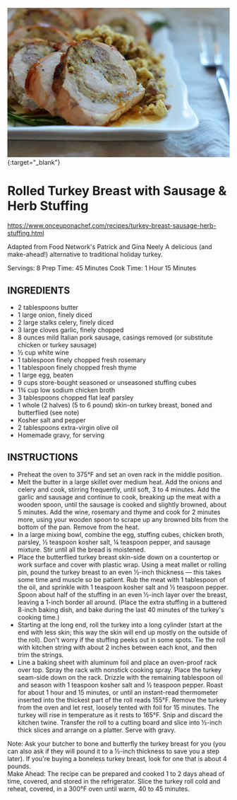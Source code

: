 [![ResultImage](/images/Stuffed-Turkey-Breast-Sausage-2.webp)](https://www.onceuponachef.com/recipes/turkey-breast-sausage-herb-stuffing.html){:target="_blank"}

# Rolled Turkey Breast with Sausage & Herb Stuffing
https://www.onceuponachef.com/recipes/turkey-breast-sausage-herb-stuffing.html

Adapted from Food Network's Patrick and Gina Neely
A delicious (and make-ahead!) alternative to traditional holiday turkey.

Servings: 8
Prep Time: 45 Minutes
Cook Time: 1 Hour 15 Minutes

## INGREDIENTS
- 2 tablespoons butter
- 1 large onion, finely diced
- 2 large stalks celery, finely diced
- 3 large cloves garlic, finely chopped
- 8 ounces mild Italian pork sausage, casings removed (or substitute chicken or turkey sausage)
- ½ cup white wine
- 1 tablespoon finely chopped fresh rosemary
- 1 tablespoon finely chopped fresh thyme
- 1 large egg, beaten
- 9 cups store-bought seasoned or unseasoned stuffing cubes
- 1¾ cup low sodium chicken broth
- 3 tablespoons chopped flat leaf parsley
- 1 whole (2 halves) (5 to 6 pound) skin-on turkey breast, boned and butterflied (see note)
- Kosher salt and pepper
- 2 tablespoons extra-virgin olive oil
- Homemade gravy, for serving

## INSTRUCTIONS
- Preheat the oven to 375°F and set an oven rack in the middle position.
- Melt the butter in a large skillet over medium heat. Add the onions and celery and cook, stirring frequently, until soft, 3 to 4 minutes. Add the garlic and sausage and continue to cook, breaking up the meat with a wooden spoon, until the sausage is cooked and slightly browned, about 5 minutes. Add the wine, rosemary and thyme and cook for 2 minutes more, using your wooden spoon to scrape up any browned bits from the bottom of the pan. Remove from the heat.
- In a large mixing bowl, combine the egg, stuffing cubes, chicken broth, parsley, ½ teaspoon kosher salt, ¼ teaspoon pepper, and sausage mixture. Stir until all the bread is moistened.
- Place the butterflied turkey breast skin-side down on a countertop or work surface and cover with plastic wrap. Using a meat mallet or rolling pin, pound the turkey breast to an even ½-inch thickness — this takes some time and muscle so be patient. Rub the meat with 1 tablespoon of the oil, and sprinkle with 1 teaspoon kosher salt and ½ teaspoon pepper. Spoon about half of the stuffing in an even ½-inch layer over the breast, leaving a 1-inch border all around. (Place the extra stuffing in a buttered 8-inch baking dish, and bake during the last 40 minutes of the turkey's cooking time.)
- Starting at the long end, roll the turkey into a long cylinder (start at the end with less skin; this way the skin will end up mostly on the outside of the roll). Don't worry if the stuffing peeks out in some spots. Tie the roll with kitchen string with about 2 inches between each knot, and then trim the strings.
- Line a baking sheet with aluminum foil and place an oven-proof rack over top. Spray the rack with nonstick cooking spray. Place the turkey seam-side down on the rack. Drizzle with the remaining tablespoon oil and season with 1 teaspoon kosher salt and ½ teaspoon pepper. Roast for about 1 hour and 15 minutes, or until an instant-read thermometer inserted into the thickest part of the roll reads 155°F. Remove the turkey from the oven and let rest, loosely tented with foil for 15 minutes. The turkey will rise in temperature as it rests to 165°F. Snip and discard the kitchen twine. Transfer the roll to a cutting board and slice into ½-inch thick slices and arrange on a platter. Serve with gravy.  
  
Note: Ask your butcher to bone and butterfly the turkey breast for you (you can also ask if they will pound it to a ½-inch thickness to save you a step later). If you're buying a boneless turkey breast, look for one that is about 4 pounds.  
Make Ahead: The recipe can be prepared and cooked 1 to 2 days ahead of time, covered, and stored in the refrigerator. Slice the turkey roll cold and reheat, covered, in a 300°F oven until warm, 40 to 45 minutes.
